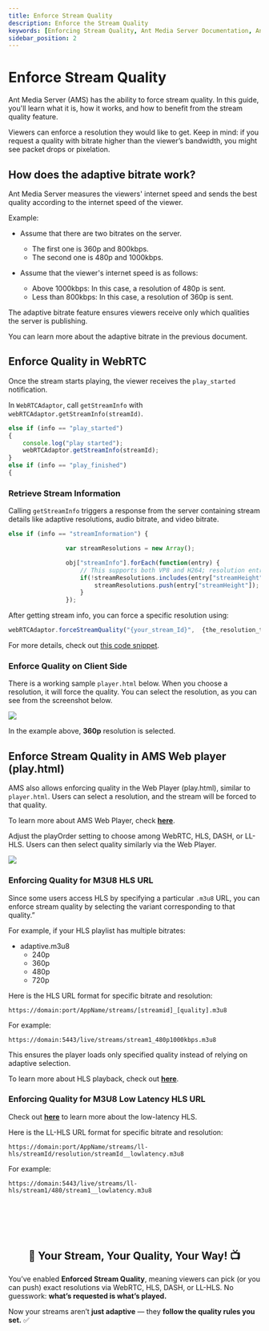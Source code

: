 ```yaml
---
title: Enforce Stream Quality
description: Enforce the Stream Quality
keywords: [Enforcing Stream Quality, Ant Media Server Documentation, Ant Media Server Tutorials]
sidebar_position: 2
---
```


# Enforce Stream Quality

Ant Media Server (AMS) has the ability to force stream quality. In this guide, you'll learn what it is, how it works, and how to benefit from the stream quality feature.

Viewers can enforce a resolution they would like to get. Keep in mind: if you request a quality with bitrate higher than the viewer’s bandwidth, you might see packet drops or pixelation.

## How does the adaptive bitrate work?

Ant Media Server measures the viewers' internet speed and sends the best quality according to the internet speed of the viewer.

Example:

* Assume that there are two bitrates on the server.
    * The first one is 360p and 800kbps.
    * The second one is 480p and 1000kbps.
 
* Assume that the viewer's internet speed is as follows:
    * Above 1000kbps: In this case, a resolution of 480p is sent.
    * Less than 800kbps: In this case, a resolution of 360p is sent.

The adaptive bitrate feature ensures viewers receive only which qualities the server is publishing.

You can learn more about the adaptive bitrate in the previous document.

## Enforce Quality in WebRTC

Once the stream starts playing, the viewer receives the `play_started` notification. 

In `WebRTCAdaptor`, call `getStreamInfo` with `webRTCAdaptor.getStreamInfo(streamId)`.

```js
else if (info == "play_started") 
{
    console.log("play started");
    webRTCAdaptor.getStreamInfo(streamId);
} 
else if (info == "play_finished") 
{
```

### Retrieve Stream Information

Calling `getStreamInfo` triggers a response from the server containing stream details like adaptive resolutions, audio bitrate, and video bitrate.

```js
else if (info == "streamInformation") {

				var streamResolutions = new Array();

				obj["streamInfo"].forEach(function(entry) {
					// This supports both VP8 and H264; resolution entries might appear duplicate.
					if(!streamResolutions.includes(entry["streamHeight"])){
						streamResolutions.push(entry["streamHeight"]);
					}
				});
```

After getting stream info, you can force a specific resolution using:

```js
webRTCAdaptor.forceStreamQuality("{your_stream_Id}",  {the_resolution_to_be_forced});
```

For more details, check out [this code snippet](https://github.com/ant-media/StreamApp/blob/c802e0e60641244935f2a1948f48ecfea1d1b44a/src/main/webapp/player.html#L544).

### Enforce Quality on Client Side

There is a working sample `player.html` below. When you choose a resolution, it will force the quality. You can select the resolution, as you can see from the screenshot below. 

![](@site/static/img/adaptive-streaming/stream-quality.webp)

In the example above, **360p** resolution is selected.

## Enforce Stream Quality in AMS Web player (play.html)

AMS also allows enforcing quality in the Web Player (play.html), similar to `player.html`. Users can select a resolution, and the stream will be forced to that quality.

To learn more about AMS Web Player, check **[here](https://antmedia.io/docs/guides/playing-live-stream/embedded-web-player/)**.

Adjust the playOrder setting to choose among WebRTC, HLS, DASH, or LL-HLS. Users can then select quality similarly via the Web Player.

![](@site/static/img/adaptive-streaming/stream-quality-web-player.webp)

### Enforcing Quality for M3U8 HLS URL

Since some users access HLS by specifying a particular `.m3u8` URL, you can enforce stream quality by selecting the variant corresponding to that quality.”

For example, if your HLS playlist has multiple bitrates:

* adaptive.m3u8
    * 240p
    * 360p
    * 480p
    * 720p

Here is the HLS URL format for specific bitrate and resolution:

```
https://domain:port/AppName/streams/[streamid]_[quality].m3u8
```
For example:

```
https://domain:5443/live/streams/stream1_480p1000kbps.m3u8
```

This ensures the player loads only specified quality instead of relying on adaptive selection.

To learn more about HLS playback, check out **[here](https://antmedia.io/docs/guides/playing-live-stream/hls-playing/)**.


### Enforcing Quality for M3U8 Low Latency HLS URL

Check out **[here](https://antmedia.io/docs/guides/playing-live-stream/ll-hls/)** to learn more about the low-latency HLS.

Here is the LL-HLS URL format for specific bitrate and resolution:

```
https://domain:port/AppName/streams/ll-hls/streamId/resolution/streamId__lowlatency.m3u8
```

For example:

```
https://domain:5443/live/streams/ll-hls/stream1/480/stream1__lowlatency.m3u8
```

<br /><br />
---

<div align="center">
<h2> 🎯 Your Stream, Your Quality, Your Way! 📺 </h2>
</div>

You’ve enabled **Enforced Stream Quality**, meaning viewers can pick (or you can push) exact resolutions via WebRTC, HLS, DASH, or LL-HLS. No guesswork: **what’s requested is what’s played.**

Now your streams aren’t **just adaptive** — they **follow the quality rules you set.** ✅

